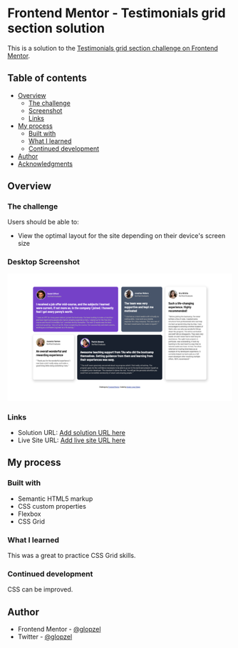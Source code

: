 # Frontend Mentor - Testimonials grid section solution

This is a solution to the [Testimonials grid section challenge on Frontend Mentor](https://www.frontendmentor.io/challenges/testimonials-grid-section-Nnw6J7Un7). 

## Table of contents

- [Overview](#overview)
  - [The challenge](#the-challenge)
  - [Screenshot](#screenshot)
  - [Links](#links)
- [My process](#my-process)
  - [Built with](#built-with)
  - [What I learned](#what-i-learned)
  - [Continued development](#continued-development)
- [Author](#author)
- [Acknowledgments](#acknowledgments)

## Overview

### The challenge

Users should be able to:

- View the optimal layout for the site depending on their device's screen size

### Desktop Screenshot

![](./images/Screenshot-desk.png)


### Links

- Solution URL: [Add solution URL here](https://github.com/glopzel/frontendmentor-grid-testimonial)
- Live Site URL: [Add live site URL here](https://glopzel.github.io/frontendmentor-grid-testimonial/)

## My process

### Built with

- Semantic HTML5 markup
- CSS custom properties
- Flexbox
- CSS Grid

### What I learned

This was a great to practice CSS Grid skills.

### Continued development

CSS can be improved.

## Author

- Frontend Mentor - [@glopzel](https://www.frontendmentor.io/profile/glopzel)
- Twitter - [@glopzel](https://www.twitter.com/glopzel)
